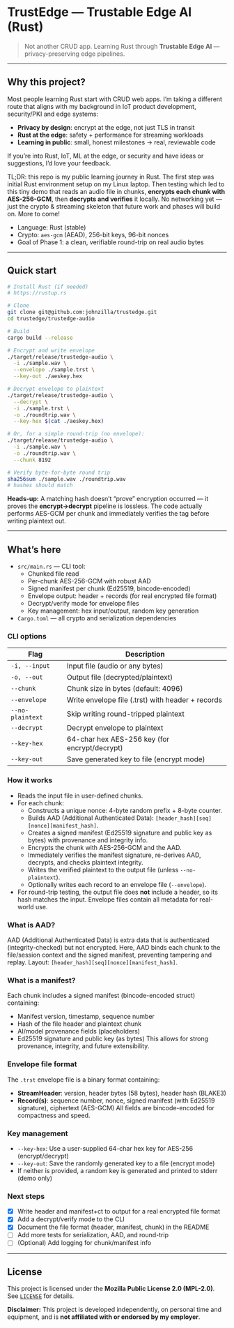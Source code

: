 # TrustEdge — Trustable Edge AI (Rust)

> Not another CRUD app. Learning Rust through **Trustable Edge AI** — privacy-preserving edge pipelines.

---

## Why this project?

Most people learning Rust start with CRUD web apps. I’m taking a different route that
aligns with my background in IoT product development, security/PKI and edge systems:

* **Privacy by design**: encrypt at the edge, not just TLS in transit
* **Rust at the edge**: safety + performance for streaming workloads
* **Learning in public**: small, honest milestones → real, reviewable code

If you’re into Rust, IoT, ML at the edge, or security and have ideas or
suggestions, I’d love your feedback.

TL;DR: this repo is my public learning journey in Rust. The first step was initial Rust environment setup on my Linux laptop. Then testing which led to this tiny demo that
reads an audio file in chunks, **encrypts each chunk with AES-256-GCM**, then
**decrypts and verifies** it locally. No networking yet — just the crypto &
streaming skeleton that future work and phases will build on. More to come!

- Language: Rust (stable)
- Crypto: `aes-gcm` (AEAD), 256-bit keys, 96-bit nonces
- Goal of Phase 1: a clean, verifiable round-trip on real audio bytes

---


## Quick start

```bash
# Install Rust (if needed)
# https://rustup.rs

# Clone
git clone git@github.com:johnzilla/trustedge.git
cd trustedge/trustedge-audio

# Build
cargo build --release

# Encrypt and write envelope
./target/release/trustedge-audio \
  -i ./sample.wav \
  --envelope ./sample.trst \
  --key-out ./aeskey.hex

# Decrypt envelope to plaintext
./target/release/trustedge-audio \
  --decrypt \
  -i ./sample.trst \
  -o ./roundtrip.wav \
  --key-hex $(cat ./aeskey.hex)

# Or, for a simple round-trip (no envelope):
./target/release/trustedge-audio \
  -i ./sample.wav \
  -o ./roundtrip.wav \
  --chunk 8192

# Verify byte-for-byte round trip
sha256sum ./sample.wav ./roundtrip.wav
# hashes should match
```


**Heads-up:** A matching hash doesn’t “prove” encryption occurred — it proves the **encrypt→decrypt** pipeline is lossless. The code actually performs AES-GCM per chunk and immediately verifies the tag before writing plaintext out.

---


## What’s here

* `src/main.rs` — CLI tool:
  * Chunked file read
  * Per-chunk AES-256-GCM with robust AAD
  * Signed manifest per chunk (Ed25519, bincode-encoded)
  * Envelope output: header + records (for real encrypted file format)
  * Decrypt/verify mode for envelope files
  * Key management: hex input/output, random key generation
* `Cargo.toml` — all crypto and serialization dependencies

### CLI options

| Flag           | Description |
|----------------|-------------|
| `-i, --input`  | Input file (audio or any bytes) |
| `-o, --out`    | Output file (decrypted/plaintext) |
| `--chunk`      | Chunk size in bytes (default: 4096) |
| `--envelope`   | Write envelope file (.trst) with header + records |
| `--no-plaintext` | Skip writing round-tripped plaintext |
| `--decrypt`    | Decrypt envelope to plaintext |
| `--key-hex`    | 64-char hex AES-256 key (for encrypt/decrypt) |
| `--key-out`    | Save generated key to file (encrypt mode) |

### How it works

- Reads the input file in user-defined chunks.
- For each chunk:
  - Constructs a unique nonce: 4-byte random prefix + 8-byte counter.
  - Builds AAD (Additional Authenticated Data): `[header_hash][seq][nonce][manifest_hash]`.
  - Creates a signed manifest (Ed25519 signature and public key as bytes) with provenance and integrity info.
  - Encrypts the chunk with AES-256-GCM and the AAD.
  - Immediately verifies the manifest signature, re-derives AAD, decrypts, and checks plaintext integrity.
  - Writes the verified plaintext to the output file (unless `--no-plaintext`).
  - Optionally writes each record to an envelope file (`--envelope`).
- For round-trip testing, the output file does **not** include a header, so its hash matches the input. Envelope files contain all metadata for real-world use.

### What is AAD?

AAD (Additional Authenticated Data) is extra data that is authenticated (integrity-checked) but not encrypted. Here, AAD binds each chunk to the file/session context and the signed manifest, preventing tampering and replay. Layout: `[header_hash][seq][nonce][manifest_hash]`.

### What is a manifest?

Each chunk includes a signed manifest (bincode-encoded struct) containing:
- Manifest version, timestamp, sequence number
- Hash of the file header and plaintext chunk
- AI/model provenance fields (placeholders)
- Ed25519 signature and public key (as bytes)
This allows for strong provenance, integrity, and future extensibility.

### Envelope file format

The `.trst` envelope file is a binary format containing:
- **StreamHeader**: version, header bytes (58 bytes), header hash (BLAKE3)
- **Record(s)**: sequence number, nonce, signed manifest (with Ed25519 signature), ciphertext (AES-GCM)
All fields are bincode-encoded for compactness and speed.

### Key management

- `--key-hex`: Use a user-supplied 64-char hex key for AES-256 (encrypt/decrypt)
- `--key-out`: Save the randomly generated key to a file (encrypt mode)
- If neither is provided, a random key is generated and printed to stderr (demo only)

### Next steps

* [x] Write header and manifest+ct to output for a real encrypted file format
* [x] Add a decrypt/verify mode to the CLI
* [x] Document the file format (header, manifest, chunk) in the README
* [ ] Add more tests for serialization, AAD, and round-trip
* [ ] (Optional) Add logging for chunk/manifest info

---

## License

This project is licensed under the **Mozilla Public License 2.0 (MPL-2.0)**.
See [`LICENSE`](./LICENSE) for details.

**Disclaimer:** This project is developed independently, on personal time and equipment, and is **not affiliated with or endorsed by my employer**.
